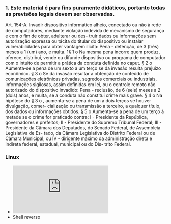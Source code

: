 ### 1. Este material é para fins puramente didáticos, portanto todas as previsões legais devem ser observadas.

Art. 154-A. Invadir dispositivo informático alheio, conectado ou não à rede de computadores,
mediante violação indevida de mecanismo de segurança e com o fim de obter, adulterar ou des-
truir dados ou informações sem autorização expressa ou tácita do titular do dispositivo ou instalar
vulnerabilidades para obter vantagem ilícita:
Pena - detenção, de 3 (três) meses a 1 (um) ano, e multa.
1§ 1 o Na mesma pena incorre quem produz, oferece, distribui, vende ou difunde dispositivo ou
programa de computador com o intuito de permitir a prática da conduta definida no caput.
§ 2 o Aumenta-se a pena de um sexto a um terço se da invasão resulta prejuízo econômico.
§ 3 o Se da invasão resultar a obtenção de conteúdo de comunicações eletrônicas privadas,
segredos comerciais ou industriais, informações sigilosas, assim definidas em lei, ou o controle
remoto não autorizado do dispositivo invadido:
Pena - reclusão, de 6 (seis) meses a 2 (dois) anos, e multa, se a conduta não constitui crime
mais grave.
§ 4 o Na hipótese do § 3 o , aumenta-se a pena de um a dois terços se houver divulgação, comer-
cialização ou transmissão a terceiro, a qualquer título, dos dados ou informações obtidos.
§ 5 o Aumenta-se a pena de um terço à metade se o crime for praticado contra:
I - Presidente da República, governadores e prefeitos;
II - Presidente do Supremo Tribunal Federal;
III - Presidente da Câmara dos Deputados, do Senado Federal, de Assembleia Legislativa de Es-
tado, da Câmara Legislativa do Distrito Federal ou de Câmara Municipal; ou
IV - dirigente máximo da administração direta e indireta federal, estadual, municipal ou do Dis-
trito Federal.

### Linux
* ![Escalação de privilégio](https://github.com/rmsbpro/rmsbpro/blob/main/linux/escalacao_de_privilegio.md) 
* Shell reverso
